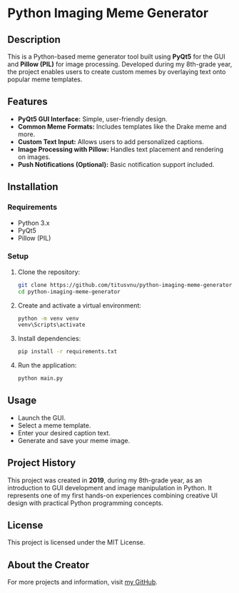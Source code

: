 # Python Imaging Meme Generator

## Description
This is a Python-based meme generator tool built using **PyQt5** for the GUI and **Pillow (PIL)** for image processing. Developed during my 8th-grade year, the project enables users to create custom memes by overlaying text onto popular meme templates.

## Features
- **PyQt5 GUI Interface:** Simple, user-friendly design.
- **Common Meme Formats:** Includes templates like the Drake meme and more.
- **Custom Text Input:** Allows users to add personalized captions.
- **Image Processing with Pillow:** Handles text placement and rendering on images.
- **Push Notifications (Optional):** Basic notification support included.

## Installation

### Requirements
- Python 3.x
- PyQt5
- Pillow (PIL)

### Setup
1. Clone the repository:
   ```bash
   git clone https://github.com/titusvnu/python-imaging-meme-generator.git
   cd python-imaging-meme-generator
   ```

2. Create and activate a virtual environment:
   ```bash
   python -m venv venv
   venv\Scripts\activate
   ```

3. Install dependencies:
   ```bash
   pip install -r requirements.txt
   ```

4. Run the application:
   ```bash
   python main.py
   ```

## Usage
- Launch the GUI.
- Select a meme template.
- Enter your desired caption text.
- Generate and save your meme image.

## Project History
This project was created in **2019**, during my 8th-grade year, as an introduction to GUI development and image manipulation in Python. It represents one of my first hands-on experiences combining creative UI design with practical Python programming concepts.

## License
This project is licensed under the MIT License.

## About the Creator
For more projects and information, visit [my GitHub](https://github.com/titusvnu).
